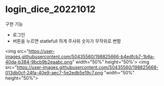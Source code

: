 # login_dice_20221012


구현 기능
- 로그인
- 버튼을 누르면 statlefull 하게 주사위 숫자가 무작위로 변함

<img src="https://user-images.githubusercontent.com/50435560/198825666-b4edfcb7-1b6a-40da-b384-9bcb9b2eaabc.png" width="50%" height="50%'>
<img src="https://user-images.githubusercontent.com/50435560/198825668-013db0cf-24fa-40e9-aec7-5e2edb5e19c7.png "width="50%" height="50%">
